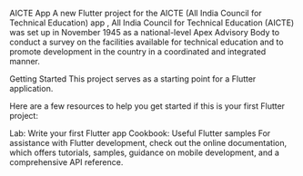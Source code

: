 AICTE App
A new Flutter project for the AICTE (All India Council for Technical Education) app , All India Council for Technical Education (AICTE) was set up in November 1945 as a national-level Apex Advisory Body to conduct a survey on the facilities available for technical education and to promote development in the country in a coordinated and integrated manner.

Getting Started
This project serves as a starting point for a Flutter application.

Here are a few resources to help you get started if this is your first Flutter project:

Lab: Write your first Flutter app
Cookbook: Useful Flutter samples
For assistance with Flutter development, check out the online documentation, which offers tutorials, samples, guidance on mobile development, and a comprehensive API reference.






